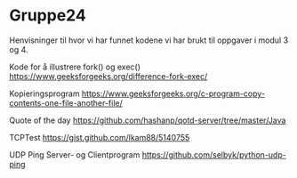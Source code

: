 # Gruppe24

Henvisninger til hvor vi har funnet kodene vi har brukt til oppgaver i modul 3 og 4.

Kode for å illustrere fork() og exec()
https://www.geeksforgeeks.org/difference-fork-exec/  

Kopieringsprogram
https://www.geeksforgeeks.org/c-program-copy-contents-one-file-another-file/ 

Quote of the day
https://github.com/hashanp/qotd-server/tree/master/Java 

TCPTest
https://gist.github.com/lkam88/5140755  

UDP Ping Server- og Clientprogram
https://github.com/selbyk/python-udp-ping 

